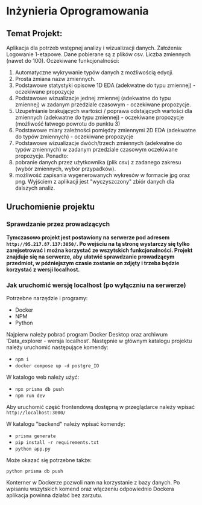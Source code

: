 # Inżynieria Oprogramowania

## Temat Projekt:
Aplikacja dla potrzeb wstępnej analizy i wizualizacji danych.
Założenia:
Logowanie 1-etapowe. Dane pobierane są z plików csv. Liczba zmiennych (nawet do 100).
Oczekiwane funkcjonalności:

1. Automatyczne wykrywanie typów danych z możliwością edycji.
2. Prosta zmiana nazw zmiennych.
3. Podstawowe statystyki opisowe 1D EDA (adekwatne do typu zmiennej) - oczekiwane propozycje
4. Podstawowe wizualizacje jednej zmiennej (adekwatne do typu zmiennej) w zadanym przedziale czasowym - oczekiwane propozycje.
5. Uzupełnianie brakujących wartości / poprawa odstających wartości dla zmiennych (adekwatne do typu zmiennej) - oczekiwane propozycje (możliwość łatwego powrotu do punktu 3)
6. Podstawowe miary zależności pomiędzy zmiennymi 2D EDA (adekwatne do typów zmiennych) - oczekiwane propozycje
7. Podstawowe wizualizacje dwóch/trzech zmiennych (adekwatne do typów zmiennych) w zadanym przedziale czasowym oczekiwane propozycje.
   Ponadto:
8. pobranie danych przez użytkownika (plik csv) z zadanego zakresu (wybór zmiennych, wybór przypadków).
9. możliwość zapisania wygenerowanych wykresów w formacie jpg oraz png.
   Wyjściem z aplikacji jest "wyczyszczony" zbiór danych dla dalszych analiz.

## Uruchomienie projektu
### Sprawdzanie przez prowadzących

**Tymczasowo projekt jest postawiony na serwerze pod adresem `http://95.217.87.137:3050/`. Po wejściu na tą stronę wystarczy się tylko zarejsetrować i można korzystać ze wszytskich funkcjonalności. Projekt znajduje się na serwerze, aby ułatwić sprawdzanie prowadzącym przedmiot, w późniejszym czasie zostanie on zdjęty i trzeba będzie korzystać z wersji localhost.**

### Jak uruchomić wersję localhost (po wyłączniu na serwerze)

Potrzebne narzędzie i programy:

- Docker
- NPM
- Python

Najpierw należy pobrać program Docker Desktop oraz archiwum 'Data_explorer - wersja localhost'.
Następnie w głównym katalogu projektu należy uruchomić następujące komendy:

- `npm i`
- `docker compose up -d postgre_IO`

W katalogo web należy użyć:

- `npx prisma db push `
- `npm run dev`

Aby uruchomić część frontendową dostępną w przeglądarce należy wpisać `http://localhost:3000/`

W katalogu "backend" należy wpisać komendy:

- `prisma generate`
- `pip install -r requirements.txt`
- `python app.py`

Może okazać się potrzebne także:

`python prisma db push`

Konterner w Dockerze pozwoli nam na korzystanie z bazy danych. Po wpisaniu wszytskich komend oraz włączeniu odpowiednio Dockera aplikacja powinna działać bez zarzutu.

